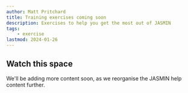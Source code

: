 ```yaml
---
author: Matt Pritchard
title: Training exercises coming soon
description: Exercises to help you get the most out of JASMIN
tags: 
    - exercise
lastmod: 2024-01-26
---
```


## Watch this space

We'll be adding more content soon, as we reorganise the JASMIN help content further.
